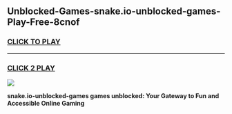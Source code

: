 
## Unblocked-Games-snake.io-unblocked-games-Play-Free-8cnof
<h3>
<a href="https://premium76.site?title=snake.io-unblocked-games&ref=09A">CLICK TO PLAY</a></h3>
<hr>

<h3>
<a href="https://premium76.site?title=snake.io-unblocked-games&ref=09A">CLICK 2 PLAY</a>
  
</h3>

<a href="https://premium76.site?title=snake.io-unblocked-games&ref=09A"><img src="https://clearcache.store/games.png"></a>


**snake.io-unblocked-games games unblocked: Your Gateway to Fun and Accessible Online Gaming**

